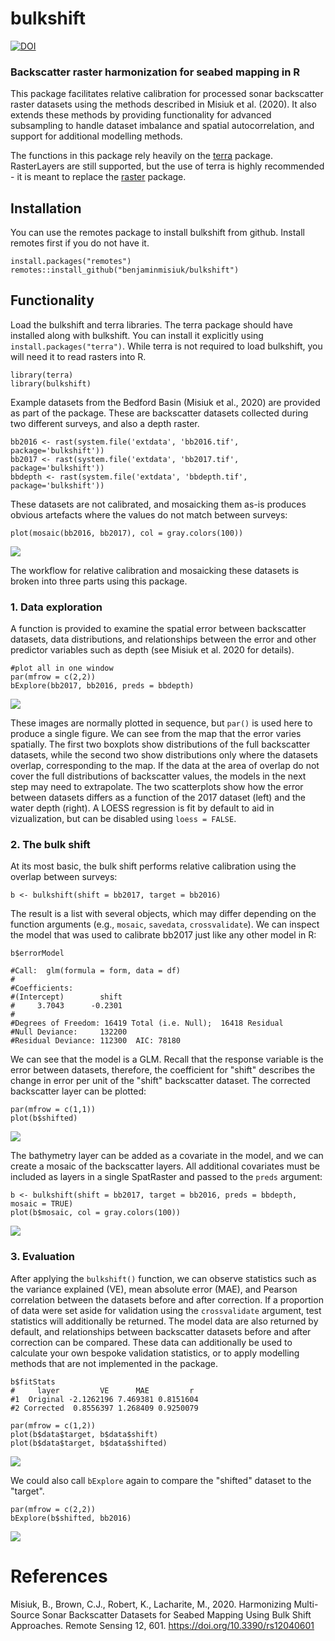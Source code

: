 # bulkshift
[![DOI](https://zenodo.org/badge/DOI/10.5281/zenodo.6363413.svg)](https://doi.org/10.5281/zenodo.6363412)
### Backscatter raster harmonization for seabed mapping in R

This package facilitates relative calibration for processed sonar backscatter raster datasets using the methods described in Misiuk et al. (2020). 
It also extends these methods by providing functionality for advanced subsampling to handle dataset imbalance and spatial autocorrelation, and support for additional modelling methods. 

The functions in this package rely heavily on the [terra](https://github.com/rspatial/terra) package. RasterLayers are still supported, but the use of terra is highly 
recommended - it is meant to replace the [raster](https://github.com/rspatial/raster) package.

## Installation
You can use the remotes package to install bulkshift from github. Install remotes first if you do not have it. 
```
install.packages("remotes")
remotes::install_github("benjaminmisiuk/bulkshift")
```
## Functionality
Load the bulkshift and terra libraries. The terra package should have installed along with bulkshift. You can install
it explicitly using `install.packages("terra")`. While terra is not required to load bulkshift, you will need it
to read rasters into R.
```
library(terra)
library(bulkshift)
```
Example datasets from the Bedford Basin (Misiuk et al., 2020) are provided as part of the package. These are backscatter
datasets collected during two different surveys, and also a depth raster.
```
bb2016 <- rast(system.file('extdata', 'bb2016.tif', package='bulkshift'))
bb2017 <- rast(system.file('extdata', 'bb2017.tif', package='bulkshift'))
bbdepth <- rast(system.file('extdata', 'bbdepth.tif', package='bulkshift'))
```
These datasets are not calibrated, and mosaicking them as-is produces obvious artefacts where the values do not match between surveys:
```
plot(mosaic(bb2016, bb2017), col = gray.colors(100))
```
![](images/bshift_eg1.png)

The workflow for relative calibration and mosaicking these datasets is broken into three parts using this package.
### 1. Data exploration
A function is provided to examine the spatial error between backscatter datasets, data distributions, and relationships between the error and other predictor variables such as depth (see Misiuk et al. 2020 for details).
```
#plot all in one window
par(mfrow = c(2,2))
bExplore(bb2017, bb2016, preds = bbdepth)
```
![](images/bExplore.png)

These images are normally plotted in sequence, but `par()` is used here to produce a single figure. We can see from the map that the error varies spatially. The first two boxplots show distributions of the full backscatter datasets, while the second two show distributions only where the datasets overlap, corresponding to the map. If the data at the area of overlap do not cover the full distributions of backscatter values, the models in the next step may need to extrapolate. The two scatterplots show how the error between datasets differs as a function of the 2017 dataset (left) and the water depth (right). A LOESS regression is fit by default to aid in vizualization, but can be disabled using `loess = FALSE`.
### 2. The bulk shift
At its most basic, the bulk shift performs relative calibration using the overlap between surveys:
```
b <- bulkshift(shift = bb2017, target = bb2016)
```
The result is a list with several objects, which may differ depending on the function arguments (e.g., `mosaic`, `savedata`, `crossvalidate`). We can inspect the model that was used to calibrate bb2017 just like any other model in R:
```
b$errorModel

#Call:  glm(formula = form, data = df)
#
#Coefficients:
#(Intercept)        shift  
#     3.7043      -0.2301  
#
#Degrees of Freedom: 16419 Total (i.e. Null);  16418 Residual
#Null Deviance:	    132200 
#Residual Deviance: 112300 	AIC: 78180
```
We can see that the model is a GLM. Recall that the response variable is the error between datasets, therefore, the coefficient for "shift" describes the change in error per unit of the "shift" backscatter dataset. The corrected backscatter layer can be plotted:
```
par(mfrow = c(1,1))
plot(b$shifted)
```
![](images/bshift_eg2.png)

The bathymetry layer can be added as a covariate in the model, and we can create a mosaic of the backscatter layers. All additional covariates must be included as layers in a single SpatRaster and passed to the `preds` argument:
```
b <- bulkshift(shift = bb2017, target = bb2016, preds = bbdepth, mosaic = TRUE)
plot(b$mosaic, col = gray.colors(100))
```
![](images/bshift_eg3.png)

### 3. Evaluation
After applying the `bulkshift()` function, we can observe statistics such as the variance explained (VE), mean absolute error (MAE), and Pearson correlation between the datasets before and after correction. If a proportion of data were set aside for validation using the `crossvalidate` argument, test statistics will additionally be returned. The model data are also returned by default, and relationships between backscatter datasets before and after correction can be compared. These data can additionally be used to calculate your own bespoke validation statistics, or to apply modelling methods that are not implemented in the package.
```
b$fitStats
#     layer         VE      MAE         r
#1  Original -2.1262196 7.469381 0.8151604
#2 Corrected  0.8556397 1.268409 0.9250079

par(mfrow = c(1,2))
plot(b$data$target, b$data$shift)
plot(b$data$target, b$data$shifted)
```
![](images/bshift_eg4.png)

We could also call `bExplore` again to compare the "shifted" dataset to the "target".
```
par(mfrow = c(2,2))
bExplore(b$shifted, bb2016)
```
![](images/bEvaluate.png)

# References
Misiuk, B., Brown, C.J., Robert, K., Lacharite, M., 2020. Harmonizing Multi-Source Sonar Backscatter Datasets for Seabed Mapping Using Bulk Shift Approaches. Remote Sensing 12, 601. https://doi.org/10.3390/rs12040601
